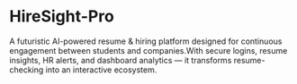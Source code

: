 # HireSight-Pro
A futuristic AI-powered resume &amp; hiring platform designed for continuous engagement between students and companies.With secure logins, resume insights, HR alerts, and dashboard analytics — it transforms resume-checking into an interactive ecosystem.
